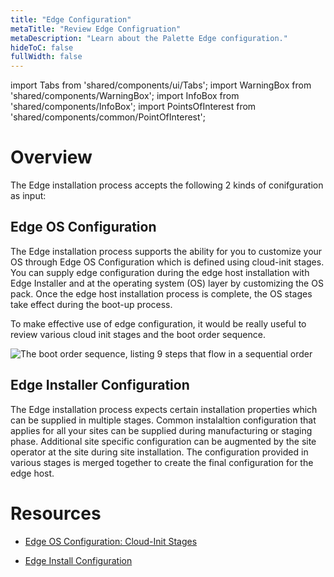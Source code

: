 ```yaml
---
title: "Edge Configuration"
metaTitle: "Review Edge Configruation"
metaDescription: "Learn about the Palette Edge configuration."
hideToC: false
fullWidth: false
---
```


import Tabs from 'shared/components/ui/Tabs';
import WarningBox from 'shared/components/WarningBox';
import InfoBox from 'shared/components/InfoBox';
import PointsOfInterest from 'shared/components/common/PointOfInterest';

# Overview

The Edge installation process accepts the following 2 kinds of conifguration as input:

## Edge OS Configuration

The Edge installation process supports the ability for you to customize your OS through Edge OS Configuration which is defined using cloud-init stages. You can supply edge configuration during the edge host installation with Edge Installer and at the operating system (OS) layer by customizing the OS pack. Once the edge host installation process is complete, the OS stages take effect during the boot-up process.

To make effective use of edge configuration, it would be really useful to review various cloud init stages and the boot order sequence.

![The boot order sequence, listing 9 steps that flow in a sequential order ](/clusters_edge_cloud-init_boot-order-squence.png)

## Edge Installer Configuration

The Edge installation process expects certain installation properties which can be supplied in multiple stages. Common instalaltion configuration that applies for all your sites can be supplied during manufacturing or staging phase. Additional site specific configuration can be augmented by the site operator at the site during site installation. The configuration provided in various stages is merged together to create the final configuration for the edge host.

# Resources

- [Edge OS Configuration: Cloud-Init Stages](/clusters/edge/edge-configuration/cloud-init)

- [Edge Install Configuration](/clusters/edge/edge-configuration/stylus-reference)
